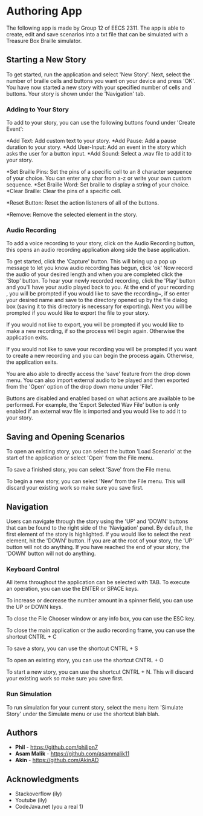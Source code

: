 # Authoring App

The following app is made by Group 12 of EECS 2311. The app is able to create, edit and save scenarios into a txt file that can be simulated with a Treasure Box Braille simulator. 

## Starting a New Story

To get started, run the application and select 'New Story'. Next, select the number of braille cells and buttons you want on your device and press 'OK'. You have now started a new story with your specified number of cells and buttons. Your story is shown under the 'Navigation' tab.

### Adding to Your Story

To add to your story, you can use the following buttons found under 'Create Event':

*Add Text: Add custom text to your story. 
*Add Pause: Add a pause duration to your story.
*Add User-Input: Add an event in the story which asks the user for a button input.
*Add Sound: Select a .wav file to add it to your story.

*Set Braille Pins: Set the pins of a specific cell to an 8 character sequence of your choice. You can enter any char from a-z or write your own custom sequence.
*Set Braille Word: Set braille to display a string of your choice.
*Clear Braille: Clear the pins of a specific cell.

*Reset Button: Reset the action listeners of all of the buttons.

*Remove: Remove the selected element in the story.

### Audio Recording

To add a voice recording to your story, click on the Audio Recording button, this opens an audio recording application along side the base application.

To get started, click the 'Capture' button. This will bring up a pop up message to let you know audio recording has begun, click 'ok'
Now record the audio of your desired length and when you are completed click the 'Stop' button.
To hear your newly recorded recording, click the 'Play' button and you'll have your audio played back to you. At the end of your recording , you will be prompted if you would like to save the recording~, if so  enter your desired name and save to the directory opened up by the file dialog box (saving it to this directory is necessary for exporting). Next you will be prompted if you would like to export the file to your story.

If you would not like to export, you will be prompted if you would like to make a new recording, if so the process will begin again. Otherwise the application exits.

If you would not like to save your recording you will be prompted if you want to create a new recording and  you can begin the process again. Otherwise, the application exits.

You are also able to directly access the 'save' feature from the drop down menu. You can also import external audio to be played and then exported from the 'Open' option of the drop down menu under 'File'. 

Buttons are disabled and enabled based on what actions are available to be performed. For example, the 'Export Selected Wav File' button is only enabled if an external wav file is imported and you would like to add it to your story.

## Saving and Opening Scenarios

To open an existing story, you can select the button 'Load Scenario' at the start of the application or select 'Open' from the File menu. 

To save a finished story, you can select 'Save' from the File menu.

To begin a new story, you can select 'New' from the File menu. This will discard your existing work so make sure you save first.

## Navigation

Users can navigate through the story using the 'UP' and 'DOWN' buttons that can be found to the right side of the 'Navigation' panel. By default, the first element of the story is highlighted. If you would like to select the next element, hit the 'DOWN' button. If you are at the root of your story, the 'UP' button will not do anything. If you have reached the end of your story, the 'DOWN' button will not do anything.

### Keyboard Control

All items throughout the application can be selected with TAB. To execute an operation, you can use the ENTER or SPACE keys. 

To increase or decrease the number amount in a spinner field, you can use the UP or DOWN keys.

To close the File Chooser window or any info box, you can use the ESC key.

To close the main application or the audio recording frame, you can use the shortcut CNTRL + C

To save a story, you can use the shortcut CNTRL + S

To open an existing story, you can use the shortcut CNTRL + O

To start a new story, you can use the shortcut CNTRL + N. This will discard your existing work so make sure you save first.

### Run Simulation

To run simulation for your current story, select the menu item 'Simulate Story' under the Simulate menu or use the shortcut blah blah.

## Authors

* **Phil** - https://github.com/philipn7
* **Asam Malik** - https://github.com/asammalik11
* **Akin** - https://github.com/AkinAD

## Acknowledgments

* Stackoverflow (ily)
* Youtube (ily)
* CodeJava.net (you a real 1)

